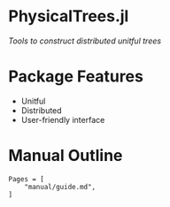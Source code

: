 # PhysicalTrees.jl

*Tools to construct distributed unitful trees*

# Package Features

- Unitful
- Distributed
- User-friendly interface

# Manual Outline

```@contents
Pages = [
    "manual/guide.md",
]
```